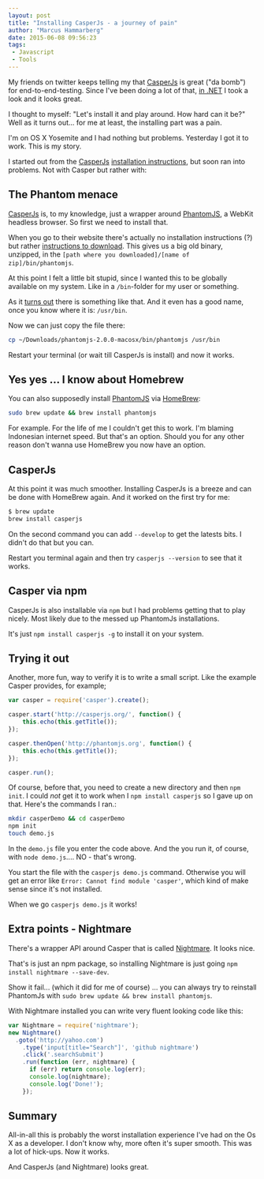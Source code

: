```yaml
---
layout: post
title: "Installing CasperJs - a journey of pain"
author: "Marcus Hammarberg"
date: 2015-06-08 09:56:23
tags:
 - Javascript
 - Tools
---
```


My friends on twitter keeps telling my that [CasperJs](http://casperjs.org/) is great ("da bomb") for end-to-end-testing. Since I've been doing a lot of that, [in .NET](https://www.marcusoft.net/2012/05/specflow-page-objects-and.html) I took a look and it looks great.

I thought to myself: "Let's install it and play around. How hard can it be?" Well as it turns out... for me at least, the installing part was a pain.

I'm on OS X Yosemite and I had nothing but problems. Yesterday I got it to work. This is my story.

<!-- excerpt-end -->

I started out from the [CasperJs](http://casperjs.org) [installation instructions](http://docs.casperjs.org/en/latest/installation.html), but soon ran into problems. Not with Casper but rather with:

## The Phantom menace

[CasperJs](http://casperjs.org/) is, to my knowledge, just a wrapper around [PhantomJS](http://www.phantomjs.org/), a WebKit headless browser. So first we need to install that.

When you go to their website there's actually no installation instructions (?) but rather [instructions to download](http://phantomjs.org/download.html). This gives us a big old binary, unzipped, in the `[path where you downloaded]/[name of zip]/bin/phantomjs`.

At this point I felt a little bit stupid, since I wanted this to be globally available on my system. Like in a `/bin`-folder for my user or something.

As it [turns out](http://superuser.com/questions/7150/mac-osx-conventional-places-where-binary-files-should-live) there is something like that. And it even has a good name, once you know where it is: `/usr/bin`.

Now we can just copy the file there:

```bash
cp ~/Downloads/phantomjs-2.0.0-macosx/bin/phantomjs /usr/bin
```

Restart your terminal (or wait till CasperJs is install) and now it works.

## Yes yes ... I know about Homebrew

You can also supposedly install [PhantomJS](http://www.phantomjs.org/) via [HomeBrew](http://brew.sh/):

```bash
sudo brew update && brew install phantomjs
```

For example. For the life of me I couldn't get this to work. I'm blaming Indonesian internet speed. But that's an option. Should you for any other reason don't wanna use HomeBrew you now have an option.

## CasperJs

At this point it was much smoother. Installing CasperJs is a breeze and can be done with HomeBrew again. And it worked on the first try for me:

```bash
$ brew update
brew install casperjs
```

On the second command you can add `--develop` to get the latests bits. I didn't do that but you can.

Restart you terminal again and then try `casperjs --version` to see that it works.

## Casper via npm

CasperJs is also installable via `npm` but I had problems getting that to play nicely. Most likely due to the messed up PhantomJs installations.

It's just `npm install casperjs -g` to install it on your system.

## Trying it out

Another, more fun, way to verify it is to write a small script. Like the example Casper provides, for example;

```javascript
var casper = require('casper').create();

casper.start('http://casperjs.org/', function() {
    this.echo(this.getTitle());
});

casper.thenOpen('http://phantomjs.org', function() {
    this.echo(this.getTitle());
});

casper.run();
```

Of course, before that, you need to create a new directory and then `npm init`. I could *not* get it to work when I `npm install casperjs` so I gave up on that. Here's the commands I ran.:

```bash
mkdir casperDemo && cd casperDemo
npm init
touch demo.js
```

In the `demo.js` file you enter the code above. And the you run it, of course, with `node demo.js`.... NO - that's wrong.

You start the file with the `casperjs demo.js` command. Otherwise you will get an error like `Error: Cannot find module 'casper'`, which kind of make sense since it's not installed.

When we go `casperjs demo.js` it works!

## Extra points - Nightmare

There's a wrapper API around Casper that is called [Nightmare](https://www.npmjs.com/package/nightmare). It looks nice.

That's is just an npm package, so installing Nightmare is just going `npm install nightmare --save-dev`.

Show it fail... (which it did for me of course) ... you can always try to reinstall PhantomJs with `sudo brew update && brew install phantomjs`.

With Nightmare installed you can write very fluent looking code like this:

```javascript
var Nightmare = require('nightmare');
new Nightmare()
  .goto('http://yahoo.com')
    .type('input[title="Search"]', 'github nightmare')
    .click('.searchSubmit')
    .run(function (err, nightmare) {
      if (err) return console.log(err);
      console.log(nightmare);
      console.log('Done!');
    });
```

## Summary

All-in-all this is probably the worst installation experience I've had on the Os X as a developer. I don't know why, more often it's super smooth. This was a lot of hick-ups. Now it works.

And CasperJs (and Nightmare) looks great.
